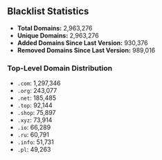 ## Blacklist Statistics

- **Total Domains:** 2,963,276
- **Unique Domains:** 2,963,276
- **Added Domains Since Last Version:** 930,376
- **Removed Domains Since Last Version:** 989,016

### Top-Level Domain Distribution

-  `.com`: 1,297,346
-  `.org`: 243,077
-  `.net`: 185,485
-  `.top`: 92,144
-  `.shop`: 75,897
-  `.xyz`: 73,914
-  `.io`: 66,289
-  `.ru`: 60,791
-  `.info`: 51,731
-  `.pl`: 49,263
